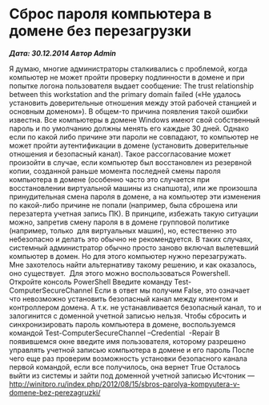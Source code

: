 # Сброс пароля компьютера в домене без перезагрузки                	  
***Дата: 30.12.2014 Автор Admin***

Я думаю, многие администраторы сталкивались с проблемой, когда компьютер не может пройти проверку подлинности в домене и при попытке логона пользователя выдает сообщение: The trust relationship between this workstation and the primary domain failed («Не удалось установить доверительные отношения между этой рабочей станцией и основным доменом»).
В общем-то причина появления такой ошибки известна. Все компьютеры в домене Windows имеют свой собственный пароль и по умолчанию должны менять его каждые 30 дней. Однако если по какой либо причине эти пароли не совпадают, то компьютер не может пройти аутентификации в домене (установить доверительные отношения и безопасный канал).
Такое рассогласование может произойти в случае, если компьютер был восстановлен из резервной копии, созданной раньше момента последней смены пароля компьютера в домене (особенно часто это случается при восстановлении виртуальной машины из снапшота), или же произошла принудительная смена пароля в домене, а на компьютер эти изменения по какой-либо причине не попали (например, была сброшена или перезатерта учетная запись ПК).
В принципе, избежать такую ситуации можно, запретив смену пароля в в домене групповой политике (например, только  для виртуальных машин), но, естественно это небезопасно и делать это обычно не рекомендуется.
В таких случаях, системный администратор обычно просто заново включал вылетевший компьютер в домен. Но для этого компьютер нужно перезагружать. Мне захотелось найти альтернативу такому решению, и как оказалось, оно существует.  Для этого можно воспользоваться Powershell.
Откройте консоль PowerShell
Введите команду
Test-ComputerSecureChannel
Если в ответ мы получим False, это означает что невозможно установить безопасный канал между клиентом и контроллером домена. А т.к. не устанавливается безопасный канал, то и залогинится с доменной учетной записью нельзя.
Чтобы сбросить и синхронизировать пароль компьютера в домене, воспользуемся командой
Test-ComputerSecureChannel –Credential  -Repair
В появившемся окне введите имя пользователя, которому разрешено управлять учетной записью компьютера в домене и его пароль
После чего еще раз проверим возможность установки безопасного канала первой командой, если все получилось, она вернет True
Осталось выйти из системы и зайти под доменной учетной записью
Исчтоник &#8212; http://winitpro.ru/index.php/2012/08/15/sbros-parolya-kompyutera-v-domene-bez-perezagruzki/
